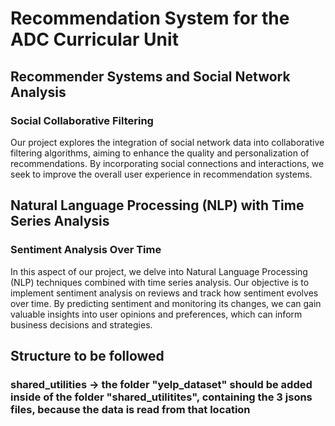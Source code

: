 # Recommendation System for the ADC Curricular Unit
## Recommender Systems and Social Network Analysis
### Social Collaborative Filtering
Our project explores the integration of social network data into collaborative filtering algorithms, aiming to enhance the quality and personalization of recommendations. By incorporating social connections and interactions, we seek to improve the overall user experience in recommendation systems.

## Natural Language Processing (NLP) with Time Series Analysis
### Sentiment Analysis Over Time
In this aspect of our project, we delve into Natural Language Processing (NLP) techniques combined with time series analysis. Our objective is to implement sentiment analysis on reviews and track how sentiment evolves over time. By predicting sentiment and monitoring its changes, we can gain valuable insights into user opinions and preferences, which can inform business decisions and strategies.

## Structure to be followed
### shared_utilities -> the folder "yelp_dataset" should be added inside of the folder "shared_utilitites", containing the 3 jsons files, because the data is read from that location

